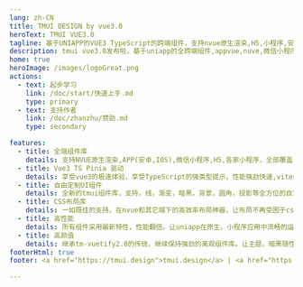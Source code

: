 ```yaml
---
lang: zh-CN
title: TMUI DESIGN by vue3.0
heroText: TMUI VUE3.0
tagline: 基于UNIAPP的VUE3 TypeScript的跨端组件，支持nvue原生渲染,H5,小程序,安卓,IOS等全端组件库
description: tmui vue3.0发布啦，基于uniapp的全跨端组件,appvue,nuve,微信小程序，淘宝，京东等小程序,H5的支持
home: true
heroImage: /images/logoGreat.png
actions:
  - text: 起步学习
    link: /doc/start/快速上手.md
    type: primary
  - text: 支持作者
    link: /doc/zhanzhu/赞助.md
    type: secondary

features:
  - title: 全端组件库
    details: 支持NVUE原生渲染,APP(安卓,IOS),微信小程序,H5,各家小程序，全部覆盖，一库在手，遍地走!
  - title: Vue3 TS Pinia 驱动
    details: 享受vue3的极速体验，享受TypeScript的强类型提示，性能强劲快速,vite编译速度极快。
  - title: 自由定制UI组件
    details: 全新的tmui组件库，支持，线，渐变，暗黑，背景，圆角，投影等全方位的自定，每个组件都享有个性化的权力，不再千篇一律！
  - title: CSS布局库
    details: 一如既往的支持，在nvue和其它端下的高效率布局神器，让布局不再受困于css样式逐个编写，而是让你不写css就能布局原生页面。
  - title: 高性能
    details: 所有组件采用最新特性，性能翻倍。让uniapp在原生，小程序应用中流畅的运行，极致丝滑的体验。
  - title: 高颜值
    details: 继承tm-vuetify2.0的传统，继续保持强劲的美观组件库。让主题，暗黑随性切换。
footerHtml: true
footer: <a href="https://tmui.design">tmui.design</a> | <a href="https://jx2d.cn" target="_blank">tm-vuetify 2.0</a> |  <a href="https://beian.miit.gov.cn/#/Integrated/index" target="_blank">赣ICP备16005577号-4</a> <br><div style="margin-top:12px;"><span style="font-size:12px">友情链接：</span><a style="font-size:12px" href="https://www.diygw.com/" target="_blank">UniApp可视化源码</a> | <a style="font-size:12px" href="https://4xx.me" target="_blank">For XX - 专注于技术本身</a></div>

---
```

